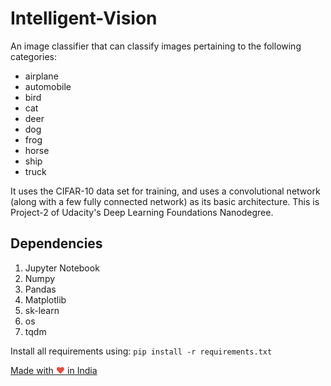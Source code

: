 # Intelligent-Vision
An image classifier that can classify images pertaining to the following categories: 
*    airplane
*    automobile
*   bird
*    cat
*    deer
*    dog
*    frog
*    horse
*    ship
*    truck


It uses the CIFAR-10 data set for training, and uses a convolutional network (along with a few fully connected network) as its basic architecture. This is Project-2 of Udacity's Deep Learning Foundations Nanodegree.

## Dependencies
1. Jupyter Notebook
2. Numpy
3. Pandas
4. Matplotlib
5. sk-learn
6. os
7. tqdm

Install all requirements using:
``pip install -r requirements.txt``


<a href="https://madewithlove.org.in" target="_blank">Made with <span style="color: #e74c3c">&hearts;</span> in India</a>

 
